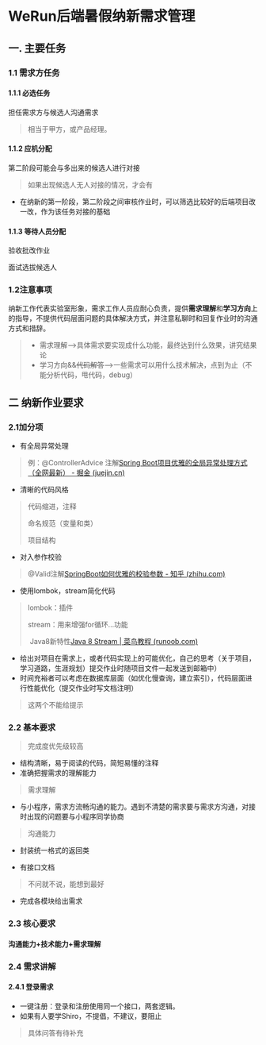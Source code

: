 # WeRun后端暑假纳新需求管理

## 一.  主要任务

### 1.1 需求方任务

#### 1.1.1 必选任务

担任需求方与候选人沟通需求

> 相当于甲方，或产品经理。

#### 1.1.2 应机分配

第二阶段可能会与多出来的候选人进行对接

> 如果出现候选人无人对接的情况，才会有

- 在纳新的第一阶段，第二阶段之间审核作业时，可以筛选比较好的后端项目改一改，作为该任务对接的基础

#### 1.1.3 等待人员分配

验收批改作业 

面试选拔候选人

### 1.2注意事项

纳新工作代表实验室形象，需求工作人员应耐心负责，提供**需求理解**和**学习方向**上的指导，不提供代码层面问题的具体解决方式，并注意私聊时和回复作业时的沟通方式和措辞。

> - 需求理解-->具体需求要实现成什么功能，最终达到什么效果，讲究结果论
> - 学习方向&&~~代码解答~~-->一些需求可以用什么技术解决，点到为止（不能分析代码，甩代码，debug）

## 二 纳新作业要求

### 2.1加分项

- 有全局异常处理

> 例：@ControllerAdvice 注解[Spring Boot项目优雅的全局异常处理方式（全网最新） - 掘金 (juejin.cn)](https://juejin.cn/post/6959520793063587848)

- 清晰的代码风格

> 代码缩进，注释
>
> 命名规范（变量和类）
>
> 项目结构

- 对入参作校验

> @Valid注解[SpringBoot如何优雅的校验参数 - 知乎 (zhihu.com)](https://zhuanlan.zhihu.com/p/97555913)

- 使用lombok，stream简化代码

> lombok：插件
>
> stream：用来增强for循环...功能
>
> ​				Java8新特性[Java 8 Stream | 菜鸟教程 (runoob.com)](https://www.runoob.com/java/java8-streams.html)

- 给出对项目在需求上，或者代码实现上的可能优化，自己的思考（关于项目，学习道路，生涯规划）提交作业时随项目文件一起发送到邮箱中）
- 时间充裕者可以考虑在数据库层面（如优化慢查询，建立索引），代码层面进行性能优化（提交作业时写文档注明）

> 这两个不能给提示

### 2.2 基本要求

> 完成度优先级较高

- 结构清晰，易于阅读的代码，简短易懂的注释
- 准确把握需求的理解能力

> 需求理解

- 与小程序，需求方流畅沟通的能力。遇到不清楚的需求要与需求方沟通，对接时出现的问题要与小程序同学协商

> 沟通能力

- 封装统一格式的返回类

> 

- 有接口文档

> 不问就不说，能想到最好

- 完成各模块给出需求

### 2.3 核心要求

#### 沟通能力+技术能力+需求理解

### 2.4 需求讲解

#### 2.4.1 登录需求

- 一键注册：登录和注册使用同一个接口，两套逻辑。
- 如果有人要学Shiro，不提倡，不建议，要阻止

> 具体问答有待补充